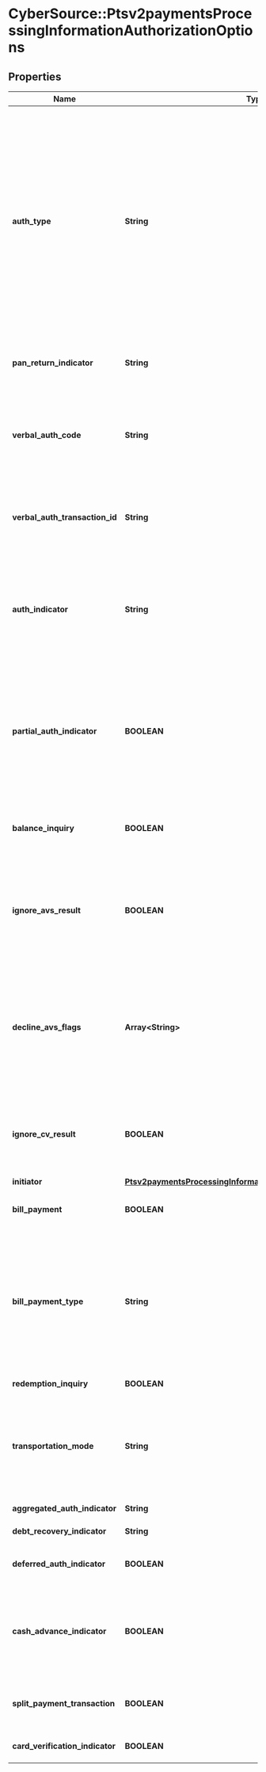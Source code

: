 # CyberSource::Ptsv2paymentsProcessingInformationAuthorizationOptions

## Properties
Name | Type | Description | Notes
------------ | ------------- | ------------- | -------------
**auth_type** | **String** | Authorization type. Possible values:   - &#x60;AUTOCAPTURE&#x60;: automatic capture.  - &#x60;STANDARDCAPTURE&#x60;: standard capture.  - &#x60;VERBAL&#x60;: forced capture. Include it in the payment request for a forced capture. Include it in the capture request for a verbal payment.  #### Asia, Middle East, and Africa Gateway; Cielo; Comercio Latino; and CyberSource Latin American Processing Set this field to &#x60;AUTOCAPTURE&#x60; and include it in a bundled request to indicate that you are requesting an automatic capture. If your account is configured to enable automatic captures, set this field to &#x60;STANDARDCAPTURE&#x60; and include it in a standard authorization or bundled request to indicate that you are overriding an automatic capture. For more information, see the &#x60;auth_type&#x60; field description in [Credit Card Services Using the SCMP API Guide.](https://apps.cybersource.com/library/documentation/dev_guides/CC_Svcs_SCMP_API/html/)  #### Forced Capture Set this field to &#x60;VERBAL&#x60; and include it in the authorization request to indicate that you are performing a forced capture; therefore, you receive the authorization code outside the CyberSource system.  #### Verbal Authorization Set this field to &#x60;VERBAL&#x60; and include it in the capture request to indicate that the request is for a verbal authorization. For more information, see \&quot;Verbal Authorizations\&quot; in [Credit Card Services Using the SCMP API](http://apps.cybersource.com/library/documentation/dev_guides/CC_Svcs_SCMP_API/html).  | [optional] 
**pan_return_indicator** | **String** | #### Visa Platform Connect The field contains the PAN translation indicator for American Express Contactless Transaction. Valid value is   1- Expresspay Translation, PAN request 2- Expresspay Translation, PAN and Expiry date request  | [optional] 
**verbal_auth_code** | **String** | Authorization code.  #### Forced Capture Use this field to send the authorization code you received from a payment that you authorized outside the CyberSource system.  #### PIN debit Authorization code that is returned by the processor.  Returned by PIN debit purchase.  #### Verbal Authorization Use this field in CAPTURE API to send the verbally received authorization code.  For processor-specific information, see the &#x60;auth_code&#x60; field description in [Credit Card Services Using the SCMP API](http://apps.cybersource.com/library/documentation/dev_guides/CC_Svcs_SCMP_API/html).  | [optional] 
**verbal_auth_transaction_id** | **String** | Transaction ID (TID).  #### FDMS South This field is required for verbal authorizations and forced captures with the American Express card type to comply with the CAPN requirements: - Forced capture: Obtain the value for this field from the authorization response. - Verbal authorization: You cannot obtain a value for this field so CyberSource uses the default value of &#x60;000000000000000&#x60; (15 zeros).  | [optional] 
**auth_indicator** | **String** | Flag that specifies the purpose of the authorization.  Possible values:  - **0**: Preauthorization  - **1**: Final authorization  To set the default for this field, contact CyberSource Customer Support.  #### Barclays and Elavon The default for Barclays and Elavon is 1 (final authorization). To change the default for this field, contact CyberSource Customer Support.  #### CyberSource through VisaNet When the value for this field is 0, it corresponds to the following data in the TC 33 capture file:  - Record: CP01 TCR0  - Position: 164  - Field: Additional Authorization Indicators When the value for this field is 1, it does not correspond to any data in the TC 33 capture file.  | [optional] 
**partial_auth_indicator** | **BOOLEAN** | Flag that indicates whether the transaction is enabled for partial authorization. When the request includes this field, this value overrides the information in your account. Possible values: - &#x60;true&#x60;: Enable the transaction for partial authorization. - &#x60;false&#x60;: Do not enable the transaction for partial authorization.  #### PIN debit Required field for partial authorizations that use PIN debit purchase; otherwise, not used.  #### Used by **Authorization** Optional field.  #### CyberSource through VisaNet To set the default for this field, contact CyberSource Customer Support. The value for this field corresponds to the following data in the TC 33 capture file5: - Record: CP01 TCR0 - Position: 164 - Field: Additional Authorization Indicators  | [optional] 
**balance_inquiry** | **BOOLEAN** | Flag that indicates whether to return balance information.  Possible values: - &#x60;true&#x60;: Return balance information. - &#x60;false&#x60;: Do not return balance information.  #### Used by **Authorization** Required for a balance inquiry; otherwise, not used.  #### PIN debit Required for a balance inquiry request of a PIN debit purchase; otherwise, not used.  | [optional] 
**ignore_avs_result** | **BOOLEAN** | Flag for a sale request that indicates whether to allow the capture service to run even when the authorization receives an AVS decline, as indicated by a reply flag value of DAVSNO.  Possible values: - &#x60;true&#x60;: Ignore the results of AVS checking and run the capture service. - &#x60;false&#x60; (default): If the authorization receives an AVS decline, do not run the capture service. When the value of this field is &#x60;true&#x60;, the list in the &#x60;processingInformation.authorizationOptions.declineAvsFlags&#x60; field is ignored.  #### Used by **Authorization** Optional field. String (3)  | [optional] [default to false]
**decline_avs_flags** | **Array&lt;String&gt;** | Comma-separated list of AVS flags that cause the reply flag &#x60;DAVSNO&#x60; to be returned.  **Important** To receive declines for the AVS code &#x60;N&#x60;, you must include the value &#x60;N&#x60; in the comma-separated list.    ### AVS Codes for Cielo 3.0 and CyberSource Latin American Processing    **Note** CyberSource Latin American Processing is the name of a specific processing connection that CyberSource supports.   In the CyberSource API documentation, CyberSource Latin American Processing does not refer to the general topic of processing in Latin America.   The information in this section is for the specific processing connection called CyberSource Latin American Processing.   It is not for any other Latin American processors that CyberSource supports.  |AVS Code|Description| |--- |--- | |D|Partial match: postal code and address match.| |E|Not supported: AVS is not supported for this card type. _or_ Invalid: the acquirer returned an unrecognized value for the AVS response.| |F|Partial match: postal code matches, but CPF and address do not match.*| |G|Not supported: AVS not supported or not verified.| |I|No match: AVS information is not available.| |K|Partial match: CPF matches, but postal code and address do not match.*| |L|Partial match: postal code and CPF match, but address does not match.*| |N|No match: postal code, CPF, and address do not match.*| |O|Partial match: CPF and address match, but postal code does not match.*| |R|Not supported: your implementation does not support AVS _or_ System unavailable.| |T|Partial match: address matches, but postal code and CPF do not match.*| |V|Match: postal code, CPF, and address match.*| |* CPF (Cadastro de Pessoas Fisicas) is required only for Redecard in Brazil.||  ### AVS Codes for All Other Processors  **Note** The list of AVS codes for all other processors follows these descriptions of the processor-specific information for these codes.  #### American Express Cards For American Express cards only, you can receive Visa and CyberSource AVS codes in addition to the American Express AVS codes.  **Note** For CyberSource through VisaNet, the American Express AVS codes are converted to Visa AVS codes before they are returned to you. As a result, you will not receive American Express AVS codes for the American Express card type.&lt;br/&gt;&lt;br/&gt;  _American Express Card codes_: &#x60;F&#x60;, &#x60;H&#x60;, &#x60;K&#x60;, &#x60;L&#x60;, &#x60;O&#x60;, &#x60;T&#x60;, &#x60;V&#x60;  #### Domestic and International Visa Cards The international and domestic alphabetic AVS codes are the Visa standard AVS codes. CyberSource maps the standard AVS return codes for other types of payment cards, including American Express cards, to the Visa standard AVS codes.  AVS is considered either domestic or international, depending on the location of the bank that issued the customer&#39;s payment card: - When the bank is in the U.S., the AVS is domestic. - When the bank is outside the U.S., the AVS is international.  You should be prepared to handle both domestic and international AVS result codes: - For international cards, you can receive domestic AVS codes in addition to the international AVS codes. - For domestic cards, you can receive international AVS codes in addition to the domestic AVS codes.  _International Visa Codes_: &#x60;B&#x60;, &#x60;C&#x60;, &#x60;D&#x60;, &#x60;G&#x60;, &#x60;I&#x60;, &#x60;M&#x60;, &#x60;P&#x60;  _Domestic Visa Codes_: &#x60;A&#x60;, &#x60;E&#x60;,&#x60;N&#x60;, &#x60;R&#x60;, &#x60;S&#x60;, &#x60;U&#x60;, &#x60;W&#x60;, &#x60;X&#x60;, &#x60;Y&#x60;, &#x60;Z&#x60;  #### CyberSource Codes The numeric AVS codes are created by CyberSource and are not standard Visa codes. These AVS codes can be returned for any card type.  _CyberSource Codes_: &#x60;1&#x60;, &#x60;2&#x60;, &#x60;3&#x60;, &#x60;4&#x60;  ### Table of AVS Codes for All Other Processors  |AVS Code|Description| |--- |--- | |A|Partial match: street address matches, but 5-digit and 9-digit postal codes do not match.| |B|Partial match: street address matches, but postal code is not verified. Returned only for Visa cards not issued in the U.S.| |C|No match: street address and postal code do not match. Returned only for Visa cards not issued in the U.S.| |D &amp; M|Match: street address and postal code match. Returned only for Visa cards not issued in the U.S.| |E|Invalid: AVS data is invalid or AVS is not allowed for this card type.| |F|Partial match: card member&#39;s name does not match, but billing postal code matches.| |G|Not supported: issuing bank outside the U.S. does not support AVS.| |H|Partial match: card member&#39;s name does not match, but street address and postal code match. Returned only for the American Express card type.| |I|No match: address not verified. Returned only for Visa cards not issued in the U.S.| |K|Partial match: card member&#39;s name matches, but billing address and billing postal code do not match. Returned only for the American Express card type.| |L|Partial match: card member&#39;s name and billing postal code match, but billing address does not match. Returned only for the American Express card type.| |M|See the entry for D &amp; M.| |N|No match: one of the following: street address and postal code do not match _or_ (American Express card type only) card member&#39;s name, street address, and postal code do not match.| |O|Partial match: card member&#39;s name and billing address match, but billing postal code does not match. Returned only for the American Express card type.| |P|Partial match: postal code matches, but street address not verified. Returned only for Visa cards not issued in the U.S.| |R|System unavailable.| |S|Not supported: issuing bank in the U.S. does not support AVS.| |T|Partial match: card member&#39;s name does not match, but street address matches. Returned only for the American Express card type.| |U|System unavailable: address information unavailable for one of these reasons: The U.S. bank does not support AVS outside the U.S. _or_ The AVS in a U.S. bank is not functioning properly.| |V|Match: card member&#39;s name, billing address, and billing postal code match. Returned only for the American Express card type.| |W|Partial match: street address does not match, but 9-digit postal code matches.| |X|Match: street address and 9-digit postal code match.| |Y|Match: street address and 5-digit postal code match.| |Z|Partial match: street address does not match, but 5-digit postal code matches.| |1|Not supported: one of the following: AVS is not supported for this processor or card type _or_ AVS is disabled for your CyberSource account. To enable AVS, contact CyberSource Customer Support.| |2|Unrecognized: the processor returned an unrecognized value for the AVS response.| |3|Match: address is confirmed. Returned only for PayPal Express Checkout.| |4|No match: address is not confirmed. Returned only for PayPal Express Checkout.| |5|No match: no AVS code was returned by the processor.|  | [optional] 
**ignore_cv_result** | **BOOLEAN** | Flag for a sale request that indicates whether to allow the capture service to run even when the authorization receives a CVN decline, as indicated by an &#x60;processorInformation.cardVerification.resultCode&#x60; value of &#x60;D&#x60; or &#x60;N&#x60;. Possible values: - &#x60;true&#x60;: Ignore the results of CVN checking and run the capture service. - &#x60;false&#x60; (default): If the authorization receives a CVN decline, do not run the capture service.  #### Used by **Authorization** Optional field.  | [optional] [default to false]
**initiator** | [**Ptsv2paymentsProcessingInformationAuthorizationOptionsInitiator**](Ptsv2paymentsProcessingInformationAuthorizationOptionsInitiator.md) |  | [optional] 
**bill_payment** | **BOOLEAN** | Indicates payment for bill or payment towards existing contractual loan.  Possible values: - &#x60;true&#x60;: Bill payment or loan payment. - &#x60;false&#x60; (default): Not a bill payment or loan payment.  Optional request field.  | [optional] 
**bill_payment_type** | **String** | Reason for the payment.  Possible values: - 001: Utility payment - 002: Government services - 003: Mobile phone top-up - 004: Coupon payment - 005: Installment based repayment  The value for this field corresponds to the following data in the TC 33A capture file (applicable to Brazil): - Record: CP07 TCR0 - Position: 48-50 - Field: Bill Payment Transaction Type Identifier  The value for this field corresponds to the following data in the TC 33A capture file (applicable to Installment) based Repayment): - Record: CP01 TCR6 - Position: 154-156 - Field: Bill Payment Transaction Type Identifier   This field is supported for 1. Bill payments in Brazil with Mastercard on CyberSource through VisaNet. 2. Installment based repayment transactions on Cybersource through VisaNet.  | [optional] 
**redemption_inquiry** | **BOOLEAN** | Flag that indicates the payment request is a redemption inquiry.  Possible values:   - &#x60;true&#x60;   - &#x60;false&#x60;  | [optional] 
**transportation_mode** | **String** | Type of transportation mode :  Possible Values: - 00 &#x3D; Unknown - 01 &#x3D; Urban bus - 02 &#x3D; Interurban bus - 03&#x3D;Lighttrainmasstransit(Underground Metro LTR) - 04 &#x3D; Train - 05 &#x3D; Commuter train - 06 &#x3D; Water-borne vehicle - 07 &#x3D; Toll - 08 &#x3D; Parking - 09 &#x3D; Taxi - 10 &#x3D; High-speed train - 11 &#x3D; Rural bus - 12 &#x3D; Express commuter train - 13 &#x3D; Para transit - 14 &#x3D; Self drive vehicle - 15 &#x3D; Coach - 16 &#x3D; Locomotive - 17 &#x3D; Powered motor coach - 18 &#x3D; Trailer - 19 &#x3D; Regional train - 20 &#x3D; Inter-city - 21 &#x3D; Funicular train - 22 &#x3D; Cable car  | [optional] 
**aggregated_auth_indicator** | **String** | Indicates if transaction is an aggregated auth  Possible values: - **true** - **false**  | [optional] 
**debt_recovery_indicator** | **String** | Indicates if transaction is a debt recovery request  Possible values: - **true** - **false**  | [optional] 
**deferred_auth_indicator** | **BOOLEAN** | Flag that indicates whether the authorization request was delayed because connectivity was interrupted.  Possible values:   - &#x60;true&#x60; (Deferred authorization)   - &#x60;false&#x60; (default: Not a deferred authorization)  | [optional] 
**cash_advance_indicator** | **BOOLEAN** | This API field enables the merchant to indicate that a given transaction is Cash Advance.  Cash advance or Cash disbursement functionality allows a merchant to dispense cash at a point of sale. It provides the ability of a POS system to act like an ATM. These terminals are typically seen in bank branches where customers can use their card and withdraw cash or at merchant locations where ATMs are sparse.  Possible values:   - &#x60;true&#x60; (Cash advance is supported)   - &#x60;false&#x60; (default: cash advance is not supported)  | [optional] 
**split_payment_transaction** | **BOOLEAN** | #### Visa Platform Connect Indicates split payment transaction. A split payment allows the use of two payment methods for a single transaction.  Possible values:   - &#x60;true&#x60; (split payment transaction is supported)   - &#x60;false&#x60; (default: split payment transaction is not supported)  | [optional] 
**card_verification_indicator** | **BOOLEAN** | This API field will indicate whether a card verification check is being performed during the transaction  Possible values:   - &#x60;true&#x60;   - &#x60;false&#x60; (default value)  | [optional] 


